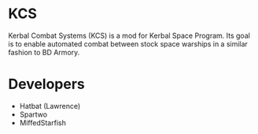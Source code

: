 # KCS
Kerbal Combat Systems (KCS) is a mod for Kerbal Space Program. Its goal is to enable automated combat between stock space warships in a similar fashion to BD Armory.
# Developers
- Hatbat (Lawrence)
- Spartwo
- MiffedStarfish
